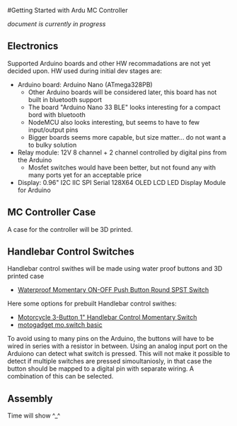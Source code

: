 #Getting Started with Ardu MC Controller

_document is currently in progress_

## Electronics

Supported Arduino boards and other HW recommadations are not yet decided upon. HW used during initial dev stages are:
* Arduino board: Arduino Nano (ATmega328PB)
  * Other Arduino boards will be considered later, this board has not built in bluetooth support
  * The board "Arduino Nano 33 BLE" looks interesting for a compact bord with bluetooth
  * NodeMCU also looks interesting, but seems to have to few input/output pins
  * Bigger boards seems more capable, but size matter... do not want a to bulky solution
* Relay module: 12V 8 channel + 2 channel controlled by digital pins from the Arduino
  * Mosfet switches would have been better, but not found any with many ports yet for an acceptable price
* Display: 0.96" I2C IIC SPI Serial 128X64 OLED LCD LED Display Module for Arduino

## MC Controller Case

A case for the controller will be 3D printed. 

## Handlebar Control Switches

Handlebar control swithes will be made using water proof buttons and 3D printed case
* [Waterproof Momentary ON-OFF Push Button Round SPST Switch](https://www.ebay.com/itm/401560101338)

Here some options for prebuilt Handlebar control swithes:
* [Motorcycle 3-Button 1" Handlebar Control Momentary Switch](https://www.ebay.com/itm/284179253202)
* [motogadget mo.switch basic](https://www.motogadget.com/shop/en/mo-switch-basic.html)

To avoid using to many pins on the Arduino, the buttons will have to be wired in series with a resistor in between.
Using an analog input port on the Arduiono can detect what switch is pressed. 
This will not make it possible to detect if multiple switches are pressed simoultaniosly, 
in that case the button should be mapped to a digital pin with separate wiring.
A combination of this can be selected.

## Assembly

Time will show ^_^


